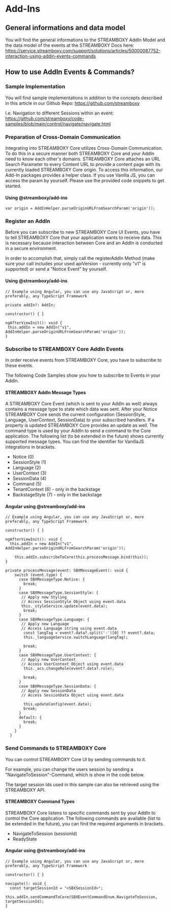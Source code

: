 # Add-Ins 

## General informations and data model
You will find the general informations to the STREAMBOXY AddIn Model and the data model of the events at the STREAMBOXY Docs here:
https://service.streamboxy.com/support/solutions/articles/50000087752-interaction-using-addin-events-commands


## How to use AddIn Events & Commands?


### Sample Implementation
You will find sample implementations in addition to the concepts described in this article in our Github Repo:
https://github.com/streamboxy


I.e. Navigation to different Sessions within an event: https://github.com/streamboxy/code-samples/blob/main/control/navigate/navigate.html



### Preparation of Cross-Domain Communication
Integrating into STREAMBOXY Core utilizes Cross-Domain Communication. To do this in a secure manner both STREAMBOXY Core and your AddIn need to know each other's domains. STREAMBOXY Core attaches an URL Search Parameter to every Content URL to provide a content page with its currently loaded STREAMBOXY Core origin. To access this information, our Add-In packages provides a helper class. If you use Vanilla JS, you can access the param by yourself. Please use the provided code snippets to get started.



#### Using @streamboxy/add-ins
```
var origin = AddInHelper.parseOriginURLFromSearchParam('origin'));
```


### Register an AddIn
Before you can subscribe to new STREAMBOXY Core UI Events, you have to tell STREAMBOXY Core that your application wants to receive data. This is necessary because interaction between Core and an AddIn is conducted in a secure environment. 



In order to accomplish that, simply call the registerAddIn Method (make sure your call includes your used apiVersion - currently only "v1" is supported) or send a "Notice Event" by yourself.



#### Using @streamboxy/add-ins

```
// Example using Angular, you can use any JavaScript or, more preferably, any TypeScript Framework

private addIn?: AddIn;

constructor() { }

ngAfterViewInit(): void {
 this.addIn = new AddIn("v1", AddInHelper.parseOriginURLFromSearchParam('origin')); 
}

```


### Subscribe to STREAMBOXY Core AddIn Events
In order receive events from STREAMBOXY Core, you have to subscribe to these events.



The following Code Samples show you how to subscribe to Events in your AddIn.



#### STREAMBOXY AddIn Message Types
A STREAMBOXY Core Event (which is sent to your AddIn as well) always contains a message type to state which data was sent. After your Notice STREAMBOXY Core sends the current configuration (SessionStyle, Language, UserContext, SessionData) to your subscribed handlers. If a property is updated STREAMBOXY Core provides an update as well. The command type is used by your AddIn to send a command to the Core application. The following list (to be extended in the future) shows currently supported message types. You can find the identifier for VanillaJS integrations in brackets.

* Notice (0)
* SessionStyle (1)
* Language (2)
* UserContext (3)
* SessionData (4)
* Command (5)
* TenantContext (6) - only in the backstage
* BackstageStyle (7) - only in the backstage




#### Angular using @streamboxy/add-ins
```
// Example using Angular, you can use any JavaScript or, more preferably, any TypeScript Framework

constructor() { }

ngAfterViewInit(): void {
  this.addIn = new AddIn("v1", AddInHelper.parseOriginURLFromSearchParam('origin'));

    this.addIn.subscribeToCore(this.processMessage.bind(this));
}

private processMessage(event: SBXMessageEvent): void {
    switch (event.type) {
      case SBXMessageType.Notice: {
        break;
      }
      case SBXMessageType.SessionStyle: {
       // Apply new Styling
       // Access SessionStyle Object using event.data
       this._styleService.update(event.data);
        break;
      }
      case SBXMessageType.Language: {
       // Apply new Language
       // Access Language string using event.data
        const langTag = event?.data?.split('-')[0] ?? event?.data;
        this._languageService.switchLanguage(langTag);

        break;
      }
      case SBXMessageType.UserContext: {
       // Apply new UserContext
       // Access UserContext Object using event.data
        this._acs.changeRole(event?.data?.role);

        break;
      }
      case SBXMessageType.SessionData: {
       // Apply new SessionData
       // Access SessionData Object using event.data

        this.updateConfig(event.data);
        break;
      }
      default: {
        break;
      }
    }
  }
```



### Send Commands to STREAMBOXY Core
You can control STREAMBOXY Core UI by sending commands to it. 



For example, you can change the users session by sending a "NavigateToSession"-Command, which is show in the code below.

The target session Ids used in this sample can also be retrieved using the STREAMBOXY API.



#### STREAMBOXY Command Types
STREAMBOXY Core listens to specific commands sent by your AddIn to control the Core application. The following commands are available (list to be extended in the future), you can find the required arguments in brackets.

* NavigateToSession (sessionId)
* ReadyState


#### Angular using @streamboxy/add-ins
```
// Example using Angular, you can use any JavaScript or, more preferably, any TypeScript Framework

constructor() { }

navigate(): void {
  const targetSessionId = "<SBXSessionId>";

this.addIn.sendCommandToCore(SBXEventCommandEnum.NavigateToSession, targetSessionId);
}
```